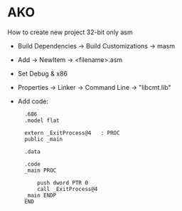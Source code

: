 # AKO

How to create new project
32-bit only asm

- Build Dependencies -> Build Customizations -> masm

- Add -> NewItem -> \<filename\>.asm

- Set Debug & x86

- Properties -> Linker -> Command Line -> "libcmt.lib"

- Add code:

		.686
		.model flat

		extern _ExitProcess@4	: PROC
		public _main

		.data

		.code
		_main PROC

			push dword PTR 0
			call _ExitProcess@4
		_main ENDP
		END